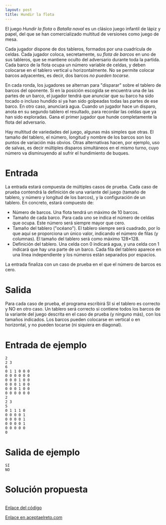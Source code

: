 ```yaml
---
layout: post
title: Hundir la flota
---
```


El juego _Hundir la flota_ o _Batalla naval_ es un clásico juego infantil de lápiz y papel, del que se han comercializado multitud de versiones como juego de mesa.

Cada jugador dispone de dos tableros, formados por una cuadrícula de celdas. Cada jugador coloca, secretamente, su _flota de barcos_ en uno de sus tableros, que se mantiene oculto del adversario durante toda la partida. Cada barco de la flota ocupa un número variable de celdas, y deben colocarse en el tablero vertical u horizontalmente. No se permite colocar barcos adyacentes, es decir, dos barcos _no pueden tocarse_.

En cada ronda, los jugadores se alternan para "disparar" sobre el tablero de barcos del oponente. Si en la posición escogida se encuentra una de las partes de un barco, el jugador tendrá que anunciar que su barco ha sido tocado o incluso hundido si ya han sido golpeadas todas las partes de ese barco. En otro caso, anunciará agua. Cuando un jugador hace un disparo, anota en su segundo tablero el resultado, para recordar las celdas que ya han sido exploradas. Gana el primer jugador que hunde completamente la flota del adversario.

Hay multitud de variedades del juego, algunas más simples que otras. El tamaño del tablero, el número, longitud y nombre de los barcos son los puntos de variación más obvios. Otras alternativas hacen, por ejemplo, uso de salvas, es decir múltiples disparos simultáneos en el mismo turno, cuyo número va disminuyendo al sufrir el hundimiento de buques. 

# Entrada

La entrada estará compuesta de múltiples casos de prueba. Cada caso de prueba contendrá la definición de una variante del juego (tamaño de tablero, y número y longitud de los barcos), y la configuración de un tablero. En concreto, estará compuesto de:

- Número de barcos. Una flota tendrá un máximo de 10 barcos.
- Tamaño de cada barco. Para cada uno se indica el número de celdas que ocupa. Este número será siempre mayor que cero.
- Tamaño del tablero ("océano"). El tablero siempre será cuadrado, por lo que aquí se proporciona un único valor, indicando el número de filas (y columnas). El tamaño del tablero será como máximo 128×128.
- Definición del tablero. Una celda con 0 indicará agua, y una celda con 1 indicará que hay una parte de un barco. Cada fila del tablero aparece en una línea independiente y los números están separados por espacios.

La entrada finaliza con un caso de prueba en el que el número de barcos es cero.

# Salida

Para cada caso de prueba, el programa escribirá SI si el tablero es correcto y NO en otro caso. Un tablero será correcto si contiene todos los barcos de la variante del juego descrita en el caso de prueba (y ninguno más), con los tamaños indicados. Los barcos pueden colocarse en vertical o en horizontal, y no pueden tocarse (ni siquiera en diagonal).

# Entrada de ejemplo

```
2
2 3
6
0 1 1 0 0 0
0 0 0 0 0 0
0 0 0 1 0 0
0 0 0 1 0 0
0 0 0 1 0 0
0 0 0 0 0 0
2
2 3
5
0 1 1 1 0
0 0 0 0 1
0 0 0 0 1
0 0 0 0 1
0 0 0 0 0
0
```

# Salida de ejemplo

```
SI
NO
```
# Solución propuesta

``` python

```

[Enlace del código](https://github.com/israelem/aceptaelreto/blob/master/codes/2018-03-19-flota.py)

[Enlace en aceptaelreto.com](https://www.aceptaelreto.com/problem/statement.php?id=137)

